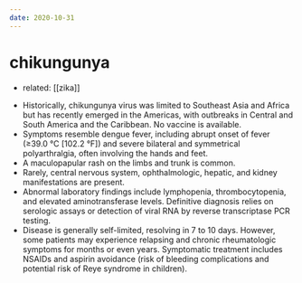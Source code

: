 ```yaml
---
date: 2020-10-31
---
```


# chikungunya

- related: [[zika]]

<!-- chikungunya location, sx, dx, rx -->

- Historically, chikungunya virus was limited to Southeast Asia and Africa but has recently emerged in the Americas, with outbreaks in Central and South America and the Caribbean. No vaccine is available.
- Symptoms resemble dengue fever, including abrupt onset of fever (≥39.0 °C [102.2 °F]) and severe bilateral and symmetrical polyarthralgia, often involving the hands and feet.
- A maculopapular rash on the limbs and trunk is common.
- Rarely, central nervous system, ophthalmologic, hepatic, and kidney manifestations are present.
- Abnormal laboratory findings include lymphopenia, thrombocytopenia, and elevated aminotransferase levels. Definitive diagnosis relies on serologic assays or detection of viral RNA by reverse transcriptase PCR testing.
- Disease is generally self-limited, resolving in 7 to 10 days. However, some patients may experience relapsing and chronic rheumatologic symptoms for months or even years. Symptomatic treatment includes NSAIDs and aspirin avoidance (risk of bleeding complications and potential risk of Reye syndrome in children).
